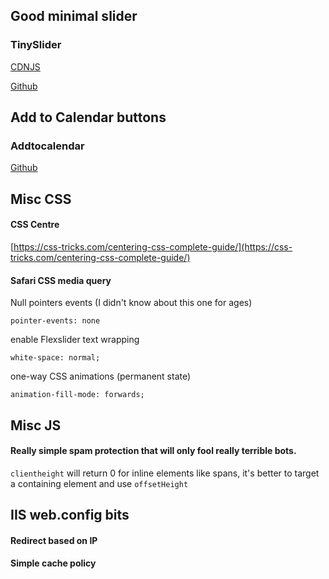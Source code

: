 ## Good minimal slider
### TinySlider


[CDNJS](https://cdnjs.com/libraries/tiny-slider)


[Github](https://github.com/ganlanyuan/tiny-slider)

## Add to Calendar buttons
### Addtocalendar


[Github](https://github.com/commonpike/add-to-calendar-buttons)


## Misc CSS


#### CSS Centre


[https://css-tricks.com/centering-css-complete-guide/](https://css-tricks.com/centering-css-complete-guide/)


#### Safari CSS media query


<script src="https://gist.github.com/tom-prysm/be512ec7bfd628e6b106eb0aeb281395.js"></script>


Null pointers events (I didn't know about this one for ages)


`pointer-events: none`


enable Flexslider text wrapping


`white-space: normal;`


one-way CSS animations (permanent state)


`animation-fill-mode: forwards;`


## Misc JS


#### Really simple spam protection that will only fool really terrible bots.
<script src="https://gist.github.com/tom-prysm/b50a0f1e6259c3a3899830ec04d5354e.js"></script>


`clientheight` will return 0 for inline elements like spans, it's better to target a containing element and use `offsetHeight`


## IIS web.config bits


#### Redirect based on IP 
<script src="https://gist.github.com/tom-prysm/07ab57c24de782f39af46b66a37c7edb.js"></script>


#### Simple cache policy
<script src="https://gist.github.com/tom-prysm/27ca5e5e39af917d87d2a08649f85dfd.js"></script>
